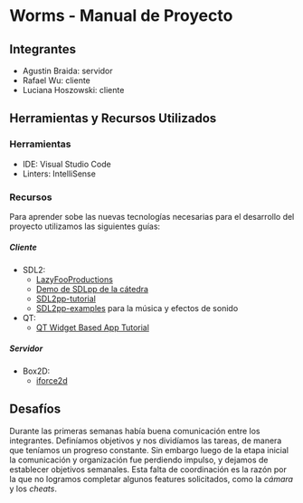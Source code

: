 # Worms - Manual de Proyecto

## Integrantes
- Agustin Braida: servidor
- Rafael Wu: cliente
- Luciana Hoszowski: cliente

## Herramientas y Recursos Utilizados

### Herramientas
- IDE: Visual Studio Code
- Linters: IntelliSense

### Recursos 

Para aprender sobe las nuevas tecnologías necesarias para el desarrollo del proyecto utilizamos las siguientes guías:

##### Cliente

- SDL2: 
    - [LazyFooProductions](https://lazyfoo.net/tutorials/SDL/)
    - [Demo de SDLpp de la cátedra](https://github.com/Taller-de-Programacion/clases/tree/master/bibliotecas-gui/sdlpp) 
    - [SDL2pp-tutorial](https://github.com/libSDL2pp/libSDL2pp-tutorial/tree/master) 
    - [SDL2pp-examples](https://github.com/libSDL2pp/libSDL2pp/tree/77a97972b3d86b7f3da7589e71da3eb5d993cb47/examples) para la música y efectos de sonido 
- QT:
    - [QT Widget Based App Tutorial](https://doc.qt.io/qtcreator/creator-writing-program.html) 

##### Servidor

- Box2D:
    - [iforce2d](https://www.iforce2d.net/b2dtut/) 

## Desafíos
Durante las primeras semanas había buena comunicación entre los integrantes. Definíamos objetivos y nos dividíamos las tareas, de manera que teníamos un progreso constante.
Sin embargo luego de la etapa inicial la comunicación y organización fue perdiendo impulso, y dejamos de establecer objetivos semanales. Esta falta de coordinación es la razón por la que no logramos completar algunos features solicitados, como la *cámara* y los *cheats*.  
